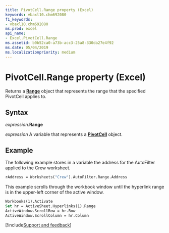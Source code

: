 ```yaml
---
title: PivotCell.Range property (Excel)
keywords: vbaxl10.chm692080
f1_keywords:
- vbaxl10.chm692080
ms.prod: excel
api_name:
- Excel.PivotCell.Range
ms.assetid: b0b52ca0-a73b-acc3-25a8-330da27e4f92
ms.date: 05/04/2019
ms.localizationpriority: medium
---
```



# PivotCell.Range property (Excel)

Returns a **[Range](Excel.Range(object).md)** object that represents the range that the specified PivotCell applies to.


## Syntax

_expression_.**Range**

_expression_ A variable that represents a **[PivotCell](Excel.PivotCell.md)** object.


## Example

The following example stores in a variable the address for the AutoFilter applied to the Crew worksheet.

```vb
rAddress = Worksheets("Crew").AutoFilter.Range.Address
```

This example scrolls through the workbook window until the hyperlink range is in the upper-left corner of the active window.

```vb
Workbooks(1).Activate 
Set hr = ActiveSheet.Hyperlinks(1).Range 
ActiveWindow.ScrollRow = hr.Row 
ActiveWindow.ScrollColumn = hr.Column
```



[!include[Support and feedback](~/includes/feedback-boilerplate.md)]